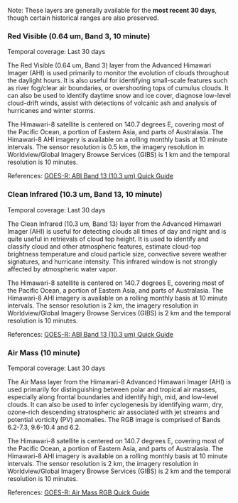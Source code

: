 Note: These layers are generally available for the **most recent 30 days**, though certain historical ranges are also preserved.

### Red Visible (0.64 um, Band 3, 10 minute)
Temporal coverage: Last 30 days

The Red Visible (0.64 um, Band 3) layer from the Advanced Himawari Imager (AHI) is used primarily to monitor the evolution of clouds throughout the daylight hours. It is also useful for identifying small-scale features such as river fog/clear air boundaries, or overshooting tops of cumulus clouds. It can also be used to identify daytime snow and ice cover, diagnose low-level cloud-drift winds, assist with detections of volcanic ash and analysis of hurricanes and winter storms.

The Himawari-8 satellite is centered on 140.7 degrees E, covering most of the Pacific Ocean, a portion of Eastern Asia, and parts of Australasia. The Himawari-8 AHI imagery is available on a rolling monthly basis at 10 minute intervals. The sensor resolution is 0.5 km, the imagery resolution in Worldview/Global Imagery Browse Services (GIBS) is 1 km and the temporal resolution is 10 minutes.

References: [GOES-R: ABI Band 13 (10.3 um) Quick Guide](https://www.star.nesdis.noaa.gov/GOES/documents/ABIQuickGuide_Band13.pdf)

### Clean Infrared (10.3 um, Band 13, 10 minute)
Temporal coverage: Last 30 days

The Clean Infrared (10.3 um, Band 13) layer from the Advanced Himawari Imager (AHI) is useful for detecting clouds all times of day and night and is quite useful in retrievals of cloud top height. It is used to identify and classify cloud and other atmospheric features, estimate cloud-top brightness temperature and cloud particle size, convective severe weather signatures, and hurricane intensity. This infrared window is not strongly affected by atmospheric water vapor.

The Himawari-8 satellite is centered on 140.7 degrees E, covering most of the Pacific Ocean, a portion of Eastern Asia, and parts of Australasia. The Himawari-8 AHI imagery is available on a rolling monthly basis at 10 minute intervals. The sensor resolution is 2 km, the imagery resolution in Worldview/Global Imagery Browse Services (GIBS) is 2 km and the temporal resolution is 10 minutes.

References: [GOES-R: ABI Band 13 (10.3 um) Quick Guide](https://www.star.nesdis.noaa.gov/GOES/documents/ABIQuickGuide_Band13.pdf)


### Air Mass (10 minute)
Temporal coverage: Last 30 days

The Air Mass layer from the Himawari-8 Advanced Himawari Imager (AHI) is used primarily for distinguishing between polar and tropical air masses, especially along frontal boundaries and identify high, mid, and low-level clouds. It can also be used to infer cyclogenesis by identifying warm, dry, ozone-rich descending stratospheric air associated with jet streams and potential vorticity (PV) anomalies. The RGB image is comprised of Bands 6.2-7.3, 9.6-10.4 and 6.2.

The Himawari-8 satellite is centered on 140.7 degrees E, covering most of the Pacific Ocean, a portion of Eastern Asia, and parts of Australasia. The Himawari-8 AHI imagery is available on a rolling monthly basis at 10 minute intervals. The sensor resolution is 2 km, the imagery resolution in Worldview/Global Imagery Browse Services (GIBS) is 2 km and the temporal resolution is 10 minutes.

References: [GOES-R: Air Mass RGB Quick Guide](https://nasasporttraining.files.wordpress.com/2015/12/quickguide_airmassrgb_nasa_sport.pdf)
